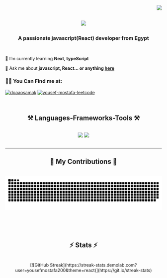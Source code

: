 <img align="right" src="https://visitor-badge.laobi.icu/badge?page_id=yousefmostafa200.yousefmostafa200" />

<h1 align='center'>
 <img src="https://readme-typing-svg.herokuapp.com/?font=Bungee+Tint&size=35&center=true&vCenter=true&width=500&height=70&duration=4000&lines=Hi+There!+👋;+I'm+Yousef+Mostafa!;" />
</h1>

 <h3 align="center">A passionate javascript(React) developer from Egypt</h3>
 
 <br/>

<div align="left">
 
🌱 I’m currently learning **Next, typeScript**

💬 Ask me about **javascript, React... or anything [here](https://github.com/yousefmostafa200/yousefmostafa200/issues)**

 </div>

<h3 align="left">👋🏻 You Can Find me at:</h3>

<p align="left">
<a href="www.linkedin.com/in/yousef-mostafa-296472195" target="blank"><img align="center" src="https://raw.githubusercontent.com/rahuldkjain/github-profile-readme-generator/master/src/images/icons/Social/linked-in-alt.svg" alt="doaaosamak" height="30" width="40" /></a>
<a href="https://leetcode.com/u/yousefmostafa/" target="blank"><img align="center" src="https://raw.githubusercontent.com/rahuldkjain/github-profile-readme-generator/master/src/images/icons/Social/leet-code.svg" alt="yousef-mostafa-leetcode" height="30" width="40" /></a>
</p>  

<br/>

<h2 align="center">⚒️ Languages-Frameworks-Tools ⚒️</h2>
<br/>
<div align="center">
    <img src="https://skillicons.dev/icons?i=javascript,react,nextjs,typescript,redux,tailwind,bootstrap,mui" />
    <img src="https://skillicons.dev/icons?i=html,css,github,sass,git,supabase,firebase,jquery,vscode" /><br>
</div>

<br/>
<hr/>

 <div align="center">
  <h2>🐍 My Contributions 🐍</h2>
  <br>
  <img alt="snake eating my contributions" src="https://raw.githubusercontent.com/yousefmostafa200/yousefmostafa200/output/github-contribution-grid-snake.svg" />
  
  <br/><br/><br/>
</div>

<h2 align="center">⚡ Stats ⚡</h2>
<br>
<div align=center>
 [![GitHub Streak](https://streak-stats.demolab.com?user=yousefmostafa200&theme=react)](https://git.io/streak-stats)
<!--   <img width=390 src="https://streak-stats.demolab.com?user=yousefmostafa200&count_private=true&theme=react&border_radius=10" alt="streak stats"/>
  <img width=390 src="https://github-readme-stats-salesp07.vercel.app/api?username=salesp07&count_private=true&show_icons=true&theme=react&rank_icon=github&border_radius=10" alt="readme stats" />
  
  <img width=325 src="https://github-readme-stats-salesp07.vercel.app/api/top-langs/?username=salesp07&hide=HTML&langs_count=8&layout=compact&theme=react&border_radius=10&size_weight=0.5&count_weight=0.5&exclude_repo=github-readme-stats" alt="top langs" />
</div>

<br/><br/>
 -->

<!--
**yousefmostafa200/yousefmostafa200** is a ✨ _special_ ✨ repository because its `README.md` (this file) appears on your GitHub profile.

Here are some ideas to get you started:

- 🔭 I’m currently working on ...
- 🌱 I’m currently learning ...
- 👯 I’m looking to collaborate on ...
- 🤔 I’m looking for help with ...
- 💬 Ask me about ...
- 📫 How to reach me: ...
- 😄 Pronouns: ...
- ⚡ Fun fact: ...
-->
